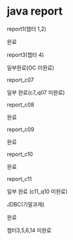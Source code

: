 # java report
report1(챕터 1,2)

완료    

report3(챕터 4)

일부완료(OC 미완료)

report_c07

일부 완료(c7_q07 미완료)    

report_c08

완료    

report_c09

완료    

report_c10

완료    

report_c11

일부 완료 (c11_q10 미완료)    

JDBC(기말과제)

완료       

챕터3,5,6,14 미완료
